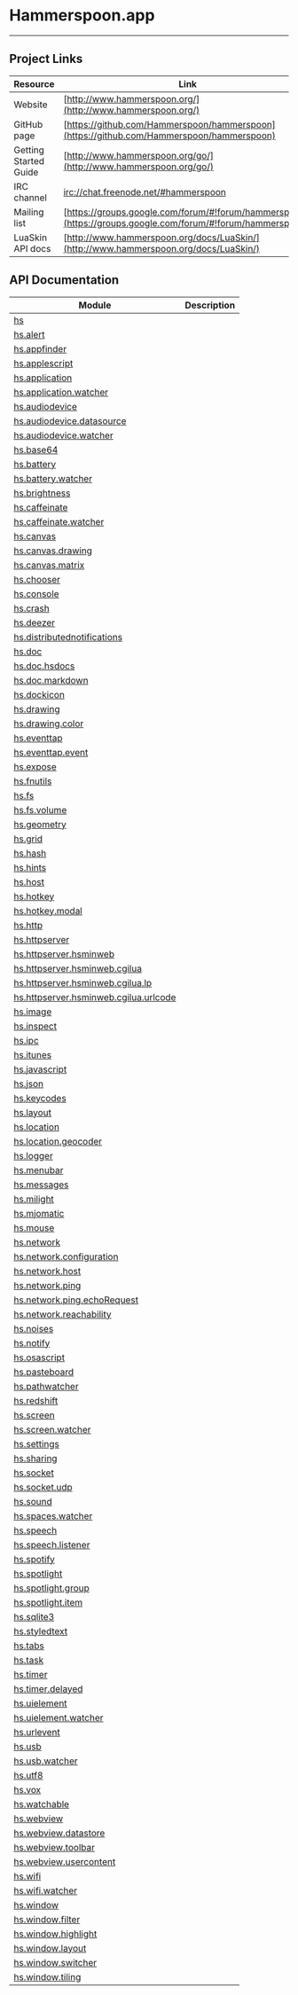 # Hammerspoon.app
---

## Project Links
| Resource        | Link                             |
| --------------- | -------------------------------- |
| Website | [http://www.hammerspoon.org/](http://www.hammerspoon.org/) |
| GitHub page | [https://github.com/Hammerspoon/hammerspoon](https://github.com/Hammerspoon/hammerspoon) |
| Getting Started Guide | [http://www.hammerspoon.org/go/](http://www.hammerspoon.org/go/) |
| IRC channel | [irc://chat.freenode.net/#hammerspoon](irc://chat.freenode.net/#hammerspoon) |
| Mailing list | [https://groups.google.com/forum/#!forum/hammerspoon/](https://groups.google.com/forum/#!forum/hammerspoon/) |
| LuaSkin API docs | [http://www.hammerspoon.org/docs/LuaSkin/](http://www.hammerspoon.org/docs/LuaSkin/) |

## API Documentation
| Module                                                             | Description           |
| ------------------------------------------------------------------ | --------------------- |
| [hs](../hammerspoon/hs.md)             |  |
| [hs.alert](../hammerspoon/hs.alert.md)             |  |
| [hs.appfinder](../hammerspoon/hs.appfinder.md)             |  |
| [hs.applescript](../hammerspoon/hs.applescript.md)             |  |
| [hs.application](../hammerspoon/hs.application.md)             |  |
| [hs.application.watcher](../hammerspoon/hs.application.watcher.md)             |  |
| [hs.audiodevice](../hammerspoon/hs.audiodevice.md)             |  |
| [hs.audiodevice.datasource](../hammerspoon/hs.audiodevice.datasource.md)             |  |
| [hs.audiodevice.watcher](../hammerspoon/hs.audiodevice.watcher.md)             |  |
| [hs.base64](../hammerspoon/hs.base64.md)             |  |
| [hs.battery](../hammerspoon/hs.battery.md)             |  |
| [hs.battery.watcher](../hammerspoon/hs.battery.watcher.md)             |  |
| [hs.brightness](../hammerspoon/hs.brightness.md)             |  |
| [hs.caffeinate](../hammerspoon/hs.caffeinate.md)             |  |
| [hs.caffeinate.watcher](../hammerspoon/hs.caffeinate.watcher.md)             |  |
| [hs.canvas](../hammerspoon/hs.canvas.md)             |  |
| [hs.canvas.drawing](../hammerspoon/hs.canvas.drawing.md)             |  |
| [hs.canvas.matrix](../hammerspoon/hs.canvas.matrix.md)             |  |
| [hs.chooser](../hammerspoon/hs.chooser.md)             |  |
| [hs.console](../hammerspoon/hs.console.md)             |  |
| [hs.crash](../hammerspoon/hs.crash.md)             |  |
| [hs.deezer](../hammerspoon/hs.deezer.md)             |  |
| [hs.distributednotifications](../hammerspoon/hs.distributednotifications.md)             |  |
| [hs.doc](../hammerspoon/hs.doc.md)             |  |
| [hs.doc.hsdocs](../hammerspoon/hs.doc.hsdocs.md)             |  |
| [hs.doc.markdown](../hammerspoon/hs.doc.markdown.md)             |  |
| [hs.dockicon](../hammerspoon/hs.dockicon.md)             |  |
| [hs.drawing](../hammerspoon/hs.drawing.md)             |  |
| [hs.drawing.color](../hammerspoon/hs.drawing.color.md)             |  |
| [hs.eventtap](../hammerspoon/hs.eventtap.md)             |  |
| [hs.eventtap.event](../hammerspoon/hs.eventtap.event.md)             |  |
| [hs.expose](../hammerspoon/hs.expose.md)             |  |
| [hs.fnutils](../hammerspoon/hs.fnutils.md)             |  |
| [hs.fs](../hammerspoon/hs.fs.md)             |  |
| [hs.fs.volume](../hammerspoon/hs.fs.volume.md)             |  |
| [hs.geometry](../hammerspoon/hs.geometry.md)             |  |
| [hs.grid](../hammerspoon/hs.grid.md)             |  |
| [hs.hash](../hammerspoon/hs.hash.md)             |  |
| [hs.hints](../hammerspoon/hs.hints.md)             |  |
| [hs.host](../hammerspoon/hs.host.md)             |  |
| [hs.hotkey](../hammerspoon/hs.hotkey.md)             |  |
| [hs.hotkey.modal](../hammerspoon/hs.hotkey.modal.md)             |  |
| [hs.http](../hammerspoon/hs.http.md)             |  |
| [hs.httpserver](../hammerspoon/hs.httpserver.md)             |  |
| [hs.httpserver.hsminweb](../hammerspoon/hs.httpserver.hsminweb.md)             |  |
| [hs.httpserver.hsminweb.cgilua](../hammerspoon/hs.httpserver.hsminweb.cgilua.md)             |  |
| [hs.httpserver.hsminweb.cgilua.lp](../hammerspoon/hs.httpserver.hsminweb.cgilua.lp.md)             |  |
| [hs.httpserver.hsminweb.cgilua.urlcode](../hammerspoon/hs.httpserver.hsminweb.cgilua.urlcode.md)             |  |
| [hs.image](../hammerspoon/hs.image.md)             |  |
| [hs.inspect](../hammerspoon/hs.inspect.md)             |  |
| [hs.ipc](../hammerspoon/hs.ipc.md)             |  |
| [hs.itunes](../hammerspoon/hs.itunes.md)             |  |
| [hs.javascript](../hammerspoon/hs.javascript.md)             |  |
| [hs.json](../hammerspoon/hs.json.md)             |  |
| [hs.keycodes](../hammerspoon/hs.keycodes.md)             |  |
| [hs.layout](../hammerspoon/hs.layout.md)             |  |
| [hs.location](../hammerspoon/hs.location.md)             |  |
| [hs.location.geocoder](../hammerspoon/hs.location.geocoder.md)             |  |
| [hs.logger](../hammerspoon/hs.logger.md)             |  |
| [hs.menubar](../hammerspoon/hs.menubar.md)             |  |
| [hs.messages](../hammerspoon/hs.messages.md)             |  |
| [hs.milight](../hammerspoon/hs.milight.md)             |  |
| [hs.mjomatic](../hammerspoon/hs.mjomatic.md)             |  |
| [hs.mouse](../hammerspoon/hs.mouse.md)             |  |
| [hs.network](../hammerspoon/hs.network.md)             |  |
| [hs.network.configuration](../hammerspoon/hs.network.configuration.md)             |  |
| [hs.network.host](../hammerspoon/hs.network.host.md)             |  |
| [hs.network.ping](../hammerspoon/hs.network.ping.md)             |  |
| [hs.network.ping.echoRequest](../hammerspoon/hs.network.ping.echoRequest.md)             |  |
| [hs.network.reachability](../hammerspoon/hs.network.reachability.md)             |  |
| [hs.noises](../hammerspoon/hs.noises.md)             |  |
| [hs.notify](../hammerspoon/hs.notify.md)             |  |
| [hs.osascript](../hammerspoon/hs.osascript.md)             |  |
| [hs.pasteboard](../hammerspoon/hs.pasteboard.md)             |  |
| [hs.pathwatcher](../hammerspoon/hs.pathwatcher.md)             |  |
| [hs.redshift](../hammerspoon/hs.redshift.md)             |  |
| [hs.screen](../hammerspoon/hs.screen.md)             |  |
| [hs.screen.watcher](../hammerspoon/hs.screen.watcher.md)             |  |
| [hs.settings](../hammerspoon/hs.settings.md)             |  |
| [hs.sharing](../hammerspoon/hs.sharing.md)             |  |
| [hs.socket](../hammerspoon/hs.socket.md)             |  |
| [hs.socket.udp](../hammerspoon/hs.socket.udp.md)             |  |
| [hs.sound](../hammerspoon/hs.sound.md)             |  |
| [hs.spaces.watcher](../hammerspoon/hs.spaces.watcher.md)             |  |
| [hs.speech](../hammerspoon/hs.speech.md)             |  |
| [hs.speech.listener](../hammerspoon/hs.speech.listener.md)             |  |
| [hs.spotify](../hammerspoon/hs.spotify.md)             |  |
| [hs.spotlight](../hammerspoon/hs.spotlight.md)             |  |
| [hs.spotlight.group](../hammerspoon/hs.spotlight.group.md)             |  |
| [hs.spotlight.item](../hammerspoon/hs.spotlight.item.md)             |  |
| [hs.sqlite3](../hammerspoon/hs.sqlite3.md)             |  |
| [hs.styledtext](../hammerspoon/hs.styledtext.md)             |  |
| [hs.tabs](../hammerspoon/hs.tabs.md)             |  |
| [hs.task](../hammerspoon/hs.task.md)             |  |
| [hs.timer](../hammerspoon/hs.timer.md)             |  |
| [hs.timer.delayed](../hammerspoon/hs.timer.delayed.md)             |  |
| [hs.uielement](../hammerspoon/hs.uielement.md)             |  |
| [hs.uielement.watcher](../hammerspoon/hs.uielement.watcher.md)             |  |
| [hs.urlevent](../hammerspoon/hs.urlevent.md)             |  |
| [hs.usb](../hammerspoon/hs.usb.md)             |  |
| [hs.usb.watcher](../hammerspoon/hs.usb.watcher.md)             |  |
| [hs.utf8](../hammerspoon/hs.utf8.md)             |  |
| [hs.vox](../hammerspoon/hs.vox.md)             |  |
| [hs.watchable](../hammerspoon/hs.watchable.md)             |  |
| [hs.webview](../hammerspoon/hs.webview.md)             |  |
| [hs.webview.datastore](../hammerspoon/hs.webview.datastore.md)             |  |
| [hs.webview.toolbar](../hammerspoon/hs.webview.toolbar.md)             |  |
| [hs.webview.usercontent](../hammerspoon/hs.webview.usercontent.md)             |  |
| [hs.wifi](../hammerspoon/hs.wifi.md)             |  |
| [hs.wifi.watcher](../hammerspoon/hs.wifi.watcher.md)             |  |
| [hs.window](../hammerspoon/hs.window.md)             |  |
| [hs.window.filter](../hammerspoon/hs.window.filter.md)             |  |
| [hs.window.highlight](../hammerspoon/hs.window.highlight.md)             |  |
| [hs.window.layout](../hammerspoon/hs.window.layout.md)             |  |
| [hs.window.switcher](../hammerspoon/hs.window.switcher.md)             |  |
| [hs.window.tiling](../hammerspoon/hs.window.tiling.md)             |  |
